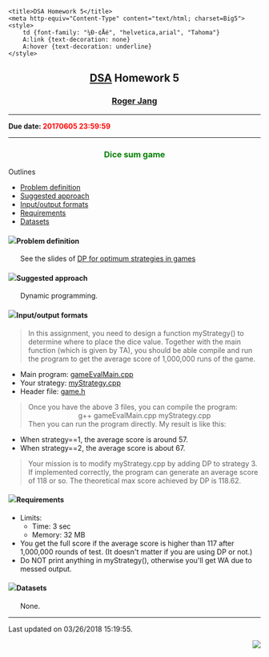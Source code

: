 <html><head><script>
function editfile() {
        var keycode = event.keyCode;
        if (keycode==120) {
                document.location="editfile.asp?FileName=/jang/courses/dsa/homework/2017/hw05/index.asp"
        }
}
</script>
<script>document.onkeydown=editfile;</script>

<script src="DSA%20Homework%205_files/utility4webClient.js"></script>

<!-- For using MathJax?? -->
<script type="text/x-mathjax-config">MathJax.Hub.Config({tex2jax: {inlineMath: [['$','$'], ['\\(','\\)']]}});</script>
<script type="text/javascript" src="DSA%20Homework%205_files/MathJax.js"></script>



	<title>DSA Homework 5</title>
	<meta http-equiv="Content-Type" content="text/html; charset=Big5">
	<style>
		td {font-family: "¼Ð·¢Åé", "helvetica,arial", "Tahoma"}
		A:link {text-decoration: none}
		A:hover {text-decoration: underline}
	</style>
</head>

<body background="DSA%20Homework%205_files/yellow.gif">
<!--font face="¼Ð·¢Åé"-->

<center>
<h2><a href="https://mirlab.org/jang/courses/dsa">DSA</a> Homework 5</h2>
<h3><a href="https://mirlab.org/jang">Roger Jang</a></h3>
</center>

<hr>
<strong>Due date: <font color="red">20170605 23:59:59</font></strong>
<hr>

<h3 align="center"><font color="green">Dice sum game</font></h3>

<!--
<center><font color=red>Details not yet finalized!</font></center>
-->

Outlines
<ul>
<li><a href="https://mirlab.org/jang/courses/dsa/homework/2017/hw05/index.asp#problemDefinition">Problem definition</a>
</li><li><a href="https://mirlab.org/jang/courses/dsa/homework/2017/hw05/index.asp#suggestedApproach">Suggested approach</a>
</li><li><a href="https://mirlab.org/jang/courses/dsa/homework/2017/hw05/index.asp#inputOutputFormat">Input/output formats</a>
</li><li><a href="https://mirlab.org/jang/courses/dsa/homework/2017/hw05/index.asp#requirement">Requirements</a>
</li><li><a href="https://mirlab.org/jang/courses/dsa/homework/2017/hw05/index.asp#dataset">Datasets</a>
</li></ul>

<a name="problemDefinition"></a>
<h4><img src="DSA%20Homework%205_files/redball.gif">Problem definition</h4>
	<ul>
	<p>See the slides of <a href="https://mirlab.org/jang/books/dcpr/slide/dp-game.ppt">DP for optimum strategies in games</a>
	</p></ul>

<a name="suggestedApproach"></a>
<h4><img src="DSA%20Homework%205_files/redball.gif">Suggested approach</h4>
	<ul>
	<p>Dynamic programming.
	</p></ul>

<a name="inputOutputFormat"></a>
<h4><img src="DSA%20Homework%205_files/redball.gif">Input/output formats</h4>
<blockquote>
In this assignment, you need to design a function myStrategy() to 
determine where to place the dice value. Together with the main function
 (which is given by TA), you should be able compile and run the program 
to get the average score of 1,000,000 runs of the game.
</blockquote>
<ul>
<li>Main program: <a href="https://mirlab.org/jang/courses/dsa/homework/2017/hw05/gameEvalMain.cpp">gameEvalMain.cpp</a>
</li><li>Your strategy: <a href="https://mirlab.org/jang/courses/dsa/homework/2017/hw05/myStrategy.cpp">myStrategy.cpp</a>
</li><li>Header file: <a href="https://mirlab.org/jang/courses/dsa/homework/2017/hw05/game.h">game.h</a>
</li></ul>
<blockquote>
Once you have the above 3 files, you can compile the program:
<center>
g++ gameEvalMain.cpp myStrategy.cpp
</center>
Then you can run the program directly. My result is like this:
</blockquote>
<ul>
<li>When strategy==1, the average score is around 57.
</li><li>When strategy==2, the average score is about 67.
</li></ul>
<blockquote>
Your mission is to modify myStrategy.cpp by adding DP to strategy 3. If 
implemented correctly, the program can generate an average score of 118 
or so. The theoretical max score achieved by DP is 118.62.
</blockquote>

<a name="requirement"></a>
<h4><img src="DSA%20Homework%205_files/redball.gif">Requirements</h4>
<ul>
<li>Limits:
	<ul>
	<li>Time: 3 sec
	</li><li>Memory: 32 MB
	</li></ul>
</li><li>You get the full score if the average score is higher than 117 
after 1,000,000 rounds of test. (It doesn't matter if you are using DP 
or not.)
</li><li>Do NOT print anything in myStrategy(), otherwise you'll get WA due to messed output.
<!--
<li>Program usage: Your program should take standard input and generate standard output:
<center>
	myProgram < input.txt > output.txt
</center>
-->
</li></ul>


<a name="dataset"></a>
<h4><img src="DSA%20Homework%205_files/redball.gif">Datasets</h4>
<ol type="a">
None.
</ol>



<hr>

<script language="JavaScript">
document.write("Last updated on " + document.lastModified + ".")
</script>Last updated on 03/26/2018 15:19:55.

<a href="https://mirlab.org/jang/sandbox/asp/lib/editfile.asp?FileName=/jang/courses/dsa/homework/2017/hw05/index.asp"><img src="DSA%20Homework%205_files/invisible.gif" border="0" align="right"></a>


</body></html>

